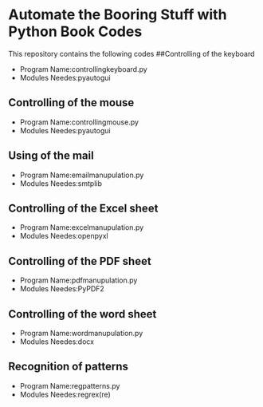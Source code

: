# Automate the Booring Stuff with Python Book Codes
This repository contains the following codes
##Controlling of the keyboard
- Program Name:controllingkeyboard.py
- Modules Needes:pyautogui

## Controlling of the mouse
- Program Name:controllingmouse.py
- Modules Needes:pyautogui

## Using of the mail
- Program Name:emailmanupulation.py
- Modules Needes:smtplib

## Controlling of the Excel sheet
- Program Name:excelmanupulation.py
- Modules Needes:openpyxl

## Controlling of the PDF sheet
- Program Name:pdfmanupulation.py
- Modules Needes:PyPDF2

## Controlling of the word sheet
- Program Name:wordmanupulation.py
- Modules Needes:docx

## Recognition of patterns
- Program Name:regpatterns.py
- Modules Needes:regrex(re)
